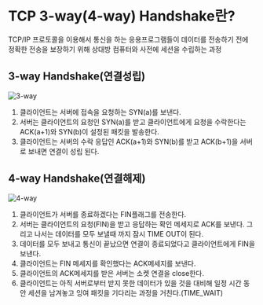 # TCP 3-way(4-way) Handshake란?
TCP/IP 프로토콜을 이용해서 통신을 하는 응용프로그램들이 데이터를 전송하기 전에 정확한 전송을 보장하기 위해 
상대방 컴퓨터와 사전에 세션을 수립하는 과정

## 3-way Handshake(연결성립)
![3-way]()
<ol>
  <li>클라이언트는 서버에 접속을 요청하는 SYN(a)를 보낸다.</li>
  <li>서버는 클라이언트의 요청인 SYN(a)를 받고 클라이언트에게 요청을 수락한다는 ACK(a+1)와 SYN(b)이 설정된 패킷을 발송한다.</li>
  <li>클라이언트는 서버의 수락 응답인 ACK(a+1)와 SYN(b)를 받고 ACK(b+1)을 서버로 보내면 연결이 성립 된다.</li>
</ol>

## 4-way Handshake(연결해제)
![4-way]()
<ol>
  <li>클라이언트가 서버를 종료하겠다는 FIN플래그를 전송한다.</li>
  <li>서버는 클라이언트의 요청(FIN)을 받고 응답하는 확인 메세지로 ACK를 보낸다. 그리고 나서는 데이터를 모두 보낼때 까지 잠시 TIME OUT이 된다.</li>
  <li>데이터를 모두 보내고 통신이 끝났으면 연결이 종료되었다고 클라이언트에게 FIN을 보낸다.</li>
  <li>클라이언트는 FIN 메세지를 확인했다는 ACK메세지를 보낸다.</li>
  <li>클라이언트의 ACK메세지를 받은 서버는 소켓 연결을 close한다.</li>
  <li>클라이언트는 아직 서버로부터 받지 못한 데이터가 있을 것을 대비해 일정 시간 동안 세션을 남겨놓고 잉여 패킷을 기다리는 과정을 거친다.(TIME_WAIT)</li>
</ol>
